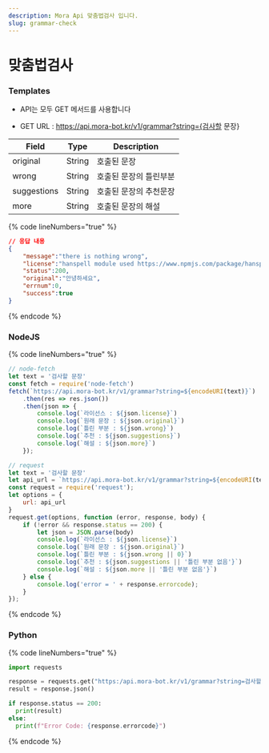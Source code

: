 ```yaml
---
description: Mora Api 맞춤법검사 입니다.
slug: grammar-check
---
```


# 맞춤법검사

### Templates

* API는 모두 GET 메서드를 사용합니다

* GET URL : https://api.mora-bot.kr/v1/grammar?string={검사할 문장}

| Field | Type | Description |
| ------ | ------ | ------ |
| original | String | 호출된 문장 |
| wrong | String | 호출된 문장의 틀린부분 |
| suggestions | String | 호출된 문장의 추천문장 |
| more | String | 호출된 문장의 해설 |

{% code lineNumbers="true" %}
```json
// 응답 내용
{
    "message":"there is nothing wrong",
    "license":"hanspell module used https://www.npmjs.com/package/hanspell",
    "status":200,
    "original":"안녕하세요",
    "errnum":0,
    "success":true
}
```
{% endcode %}

### NodeJS

{% code lineNumbers="true" %}
```javascript
// node-fetch
let text = '검사할 문장'
const fetch = require('node-fetch')
fetch(`https://api.mora-bot.kr/v1/grammar?string=${encodeURI(text)}`)
    .then(res => res.json())
    .then(json => {
        console.log(`라이선스 : ${json.license}`)
        console.log(`원래 문장 : ${json.original}`)
        console.log(`틀린 부분 : ${json.wrong}`)
        console.log(`추천 : ${json.suggestions}`)
        console.log(`해설 : ${json.more}`)
    });

// request
let text = '검사할 문장'
let api_url = `https://api.mora-bot.kr/v1/grammar?string=${encodeURI(text)}`
const request = require('request');
let options = {
    url: api_url
}
request.get(options, function (error, response, body) {
    if (!error && response.status == 200) {
        let json = JSON.parse(body)
        console.log(`라이선스 : ${json.license}`)
        console.log(`원래 문장 : ${json.original}`)
        console.log(`틀린 부분 : ${json.wrong || 0}`)
        console.log(`추천 : ${json.suggestions || '틀린 부분 없음'}`)
        console.log(`해설 : ${json.more || '틀린 부분 없음'}`)
    } else {
        console.log('error = ' + response.errorcode);
    }
});
```
{% endcode %}

### Python

{% code lineNumbers="true" %}
```python
import requests

response = requests.get("https:/api.mora-bot.kr/v1/grammar?string=검사할문장")
result = response.json()

if response.status == 200:
  print(result)
else:
  print(f"Error Code: {response.errorcode}")
```
{% endcode %}
